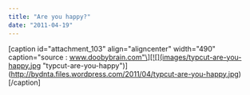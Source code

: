 ```yaml
---
title: "Are you happy?"
date: "2011-04-19"
---
```


\[caption id="attachment\_103" align="aligncenter" width="490" caption="source : www.doobybrain.com"\][![](images/typcut-are-you-happy.jpg "typcut-are-you-happy")](http://bydnta.files.wordpress.com/2011/04/typcut-are-you-happy.jpg)\[/caption\]
